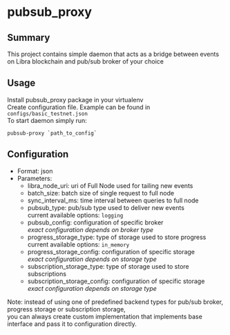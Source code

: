 # pubsub_proxy

## Summary

This project contains simple daemon that acts as a bridge between events on Libra blockchain and pub/sub broker of your choice


## Usage
Install pubsub_proxy package in your virtualenv<br />
Create configuration file. Example can be found in `configs/basic_testnet.json`<br />
To start daemon simply run:
```
pubsub-proxy `path_to_config`
```

## Configuration
- Format: json
- Parameters:
    * libra_node_uri: uri of Full Node used for tailing new events
    * batch_size: batch size of single request to full node
    * sync_interval_ms: time interval between queries to full node
    * pubsub_type: pub/sub type used to deliver new events<br />
        current available options: `logging`
    * pubsub_config: configuration of specific broker<br />
        *exact configuration depends on broker type*
    * progress_storage_type: type of storage used to store progress<br />
        current available options: `in_memory`
    * progress_storage_config: configuration of specific storage<br />
        *exact configuration depends on storage type*
    * subscription_storage_type: type of storage used to store subscriptions
    * subscription_storage_config: configuration of specific storage<br />
        *exact configuration depends on storage type*

Note: instead of using one of predefined backend types for pub/sub broker, progress storage or subscription storage,<br/>
you can always create custom implementation that implements base interface and pass it to configuration directly.
